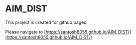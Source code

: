 # AIM_DIST

This project is created for github pages. 

Please navigate to [https://santosh8055.github.io/AIM_DIST/](https://santosh8055.github.io/AIM_DIST/)

